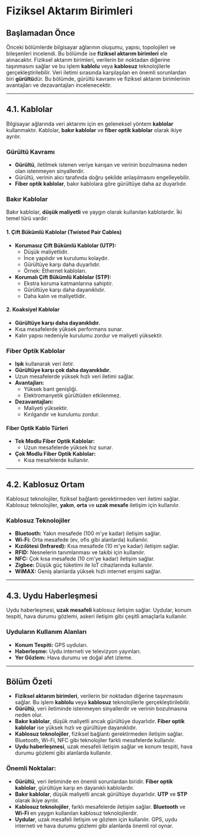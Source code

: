 
#  Fiziksel Aktarım Birimleri

## Başlamadan Önce
Önceki bölümlerde bilgisayar ağlarının oluşumu, yapısı, topolojileri ve bileşenleri incelendi. Bu bölümde ise **fiziksel aktarım birimleri** ele alınacaktır. Fiziksel aktarım birimleri, verilerin bir noktadan diğerine taşınmasını sağlar ve bu işlem **kablolu** veya **kablosuz** teknolojilerle gerçekleştirilebilir. Veri iletimi sırasında karşılaşılan en önemli sorunlardan biri **gürültü**dür. Bu bölümde, gürültü kavramı ve fiziksel aktarım birimlerinin avantajları ve dezavantajları incelenecektir.

---

## 4.1. Kablolar
Bilgisayar ağlarında veri aktarımı için en geleneksel yöntem **kablolar** kullanmaktır. Kablolar, **bakır kablolar** ve **fiber optik kablolar** olarak ikiye ayrılır.

### Gürültü Kavramı
- **Gürültü**, iletilmek istenen veriye karışan ve verinin bozulmasına neden olan istenmeyen sinyallerdir.
- Gürültü, verinin alıcı tarafında doğru şekilde anlaşılmasını engelleyebilir.
- **Fiber optik kablolar**, bakır kablolara göre gürültüye daha az duyarlıdır.

### Bakır Kablolar
Bakır kablolar, **düşük maliyetli** ve yaygın olarak kullanılan kablolardır. İki temel türü vardır:

#### 1. **Çift Bükümlü Kablolar (Twisted Pair Cables)**
- **Korumasız Çift Bükümlü Kablolar (UTP):**
  - Düşük maliyetlidir.
  - İnce yapılıdır ve kurulumu kolaydır.
  - Gürültüye karşı daha duyarlıdır.
  - Örnek: Ethernet kabloları.
- **Korumalı Çift Bükümlü Kablolar (STP):**
  - Ekstra koruma katmanlarına sahiptir.
  - Gürültüye karşı daha dayanıklıdır.
  - Daha kalın ve maliyetlidir.

#### 2. **Koaksiyel Kablolar**
- **Gürültüye karşı daha dayanıklıdır.**
- Kısa mesafelerde yüksek performans sunar.
- Kalın yapısı nedeniyle kurulumu zordur ve maliyeti yüksektir.

### Fiber Optik Kablolar
- **Işık** kullanarak veri iletir.
- **Gürültüye karşı çok daha dayanıklıdır.**
- Uzun mesafelerde yüksek hızlı veri iletimi sağlar.
- **Avantajları:**
  - Yüksek bant genişliği.
  - Elektromanyetik gürültüden etkilenmez.
- **Dezavantajları:**
  - Maliyeti yüksektir.
  - Kırılgandır ve kurulumu zordur.

#### Fiber Optik Kablo Türleri
- **Tek Modlu Fiber Optik Kablolar:**
  - Uzun mesafelerde yüksek hız sunar.
- **Çok Modlu Fiber Optik Kablolar:**
  - Kısa mesafelerde kullanılır.

---

## 4.2. Kablosuz Ortam
Kablosuz teknolojiler, fiziksel bağlantı gerektirmeden veri iletimi sağlar. Kablosuz teknolojiler, **yakın**, **orta** ve **uzak mesafe** iletişim için kullanılır.

### Kablosuz Teknolojiler
- **Bluetooth:** Yakın mesafede (100 m'ye kadar) iletişim sağlar.
- **Wi-Fi:** Orta mesafede (ev, ofis gibi alanlarda) kullanılır.
- **Kızılötesi (Infrared):** Kısa mesafede (10 m'ye kadar) iletişim sağlar.
- **RFID:** Nesnelerin tanımlanması ve takibi için kullanılır.
- **NFC:** Çok kısa mesafede (10 cm'ye kadar) iletişim sağlar.
- **Zigbee:** Düşük güç tüketimi ile IoT cihazlarında kullanılır.
- **WiMAX:** Geniş alanlarda yüksek hızlı internet erişimi sağlar.

---

## 4.3. Uydu Haberleşmesi
Uydu haberleşmesi, **uzak mesafeli** kablosuz iletişim sağlar. Uydular, konum tespiti, hava durumu gözlemi, askeri iletişim gibi çeşitli amaçlarla kullanılır.

### Uyduların Kullanım Alanları
- **Konum Tespiti:** GPS uyduları.
- **Haberleşme:** Uydu interneti ve televizyon yayınları.
- **Yer Gözlem:** Hava durumu ve doğal afet izleme.

---

## Bölüm Özeti
- **Fiziksel aktarım birimleri**, verilerin bir noktadan diğerine taşınmasını sağlar. Bu işlem **kablolu** veya **kablosuz** teknolojilerle gerçekleştirilebilir.
- **Gürültü**, veri iletiminde istenmeyen sinyallerdir ve verinin bozulmasına neden olur.
- **Bakır kablolar**, düşük maliyetli ancak gürültüye duyarlıdır. **Fiber optik kablolar** ise yüksek hızlı ve gürültüye dayanıklıdır.
- **Kablosuz teknolojiler**, fiziksel bağlantı gerektirmeden iletişim sağlar. Bluetooth, Wi-Fi, NFC gibi teknolojiler farklı mesafelerde kullanılır.
- **Uydu haberleşmesi**, uzak mesafeli iletişim sağlar ve konum tespiti, hava durumu gözlemi gibi alanlarda kullanılır.

### Önemli Noktalar:
- **Gürültü**, veri iletiminde en önemli sorunlardan biridir. **Fiber optik kablolar**, gürültüye karşı en dayanıklı kablolardır.
- **Bakır kablolar**, düşük maliyetli ancak gürültüye duyarlıdır. **UTP** ve **STP** olarak ikiye ayrılır.
- **Kablosuz teknolojiler**, farklı mesafelerde iletişim sağlar. **Bluetooth** ve **Wi-Fi** en yaygın kullanılan kablosuz teknolojilerdir.
- **Uydular**, uzak mesafeli iletişim ve gözlem için kullanılır. GPS, uydu interneti ve hava durumu gözlemi gibi alanlarda önemli rol oynar.